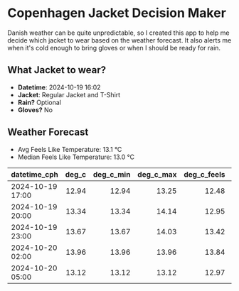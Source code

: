 
# Copenhagen Jacket Decision Maker

Danish weather can be quite unpredictable, so I created this app to help me decide which jacket to wear based on the weather forecast. 
It also alerts me when it's cold enough to bring gloves or when I should be ready for rain.

## What Jacket to wear?

- **Datetime**: 2024-10-19 16:02
- **Jacket**: Regular Jacket and T-Shirt
- **Rain?** Optional
- **Gloves?** No

## Weather Forecast
- Avg Feels Like Temperature: 13.1 °C
- Median Feels Like Temperature: 13.0 °C

| datetime_cph     |   deg_c |   deg_c_min |   deg_c_max |   deg_c_feels | weather   | wind   | rain   |
|:-----------------|--------:|------------:|------------:|--------------:|:----------|:-------|:-------|
| 2024-10-19 17:00 |   12.94 |       12.94 |       13.25 |         12.48 | Rain      | High   | Low    |
| 2024-10-19 20:00 |   13.34 |       13.34 |       14.14 |         12.95 | Clouds    | High   | None   |
| 2024-10-19 23:00 |   13.67 |       13.67 |       14.03 |         13.42 | Clouds    | Low    | None   |
| 2024-10-20 02:00 |   13.96 |       13.96 |       13.96 |         13.84 | Clouds    | Low    | None   |
| 2024-10-20 05:00 |   13.12 |       13.12 |       13.12 |         12.97 | Clouds    | Low    | None   |
        